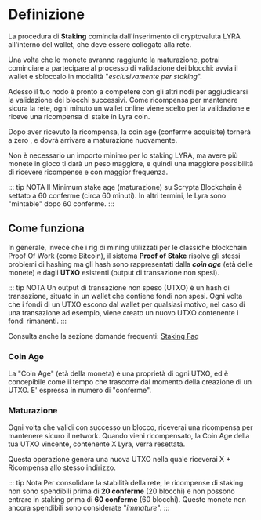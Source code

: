 # Definizione

La procedura di **Staking** comincia dall'inserimento di cryptovaluta LYRA all'interno del wallet, che deve essere collegato alla rete. 

Una volta che le monete avranno raggiunto la maturazione,  potrai cominciare a partecipare al processo di validazione dei blocchi: avvia il wallet e sbloccalo in modalità "*esclusivamente per staking*". 

Adesso il tuo nodo è pronto a competere con gli altri nodi per aggiudicarsi la validazione dei blocchi successivi. Come ricompensa per mantenere sicura la rete, ogni minuto un wallet online viene scelto per la validazione e riceve una ricompensa di stake in Lyra coin.

Dopo aver ricevuto la ricompensa, la coin age (conferme acquisite) tornerà a zero , e dovrà arrivare a maturazione nuovamente. 

Non è necessario un importo minimo per lo staking LYRA, ma avere più monete in gioco ti darà un peso maggiore, e quindi una maggiore possibilità di ricevere ricompense e con maggior frequenza.

::: tip NOTA
Il Minimum stake age  (maturazione) su Scrypta Blockchain è settato a 60 conferme (circa 60 minuti). In altri termini, le Lyra sono "mintable" dopo 60 conferme.
:::

## Come funziona
In generale, invece che i rig di mining utilizzati per le classiche blockchain Proof Of Work (come Bitcoin), il sistema **Proof of Stake**  risolve gli stessi problemi di hashing ma gli hash sono rappresentati dalla ***coin age*** (età delle monete) e dagli **UTXO** esistenti (output di transazione non spesi).

::: tip NOTA
Un output di transazione non speso (UTXO) è un hash di transazione, situato in un wallet che contiene fondi non spesi. Ogni volta che i fondi di un UTXO escono dal wallet per qualsiasi motivo, nel caso di una transazione ad esempio,  viene creato un nuovo UTXO contenente i fondi rimanenti.
:::

Consulta anche la sezione domande frequenti:
[Staking Faq](../staking-setup/staking-faq.md)

### Coin Age
La "Coin Age" (età della moneta) è una proprietà di ogni UTXO, ed è concepibile come il tempo che trascorre dal momento della creazione di un UTXO. E' espressa in numero di "conferme".

### Maturazione
Ogni volta che validi con successo un blocco, riceverai una ricompensa per mantenere sicuro il network. Quando vieni ricompensato, la Coin Age della tua UTXO vincente, contenente  X Lyra,  verrà resettata. 

Questa operazione genera una nuova UTXO nella quale riceverai X + Ricompensa allo stesso indirizzo.

::: tip Nota
Per consolidare la stabilità della rete, le ricompense di staking non sono spendibili prima di **20 conferme** (20 blocchi) e non possono entrare in staking prima di **60 conferme** (60 blocchi). Queste monete non ancora spendibili sono considerate "*immature*".
:::